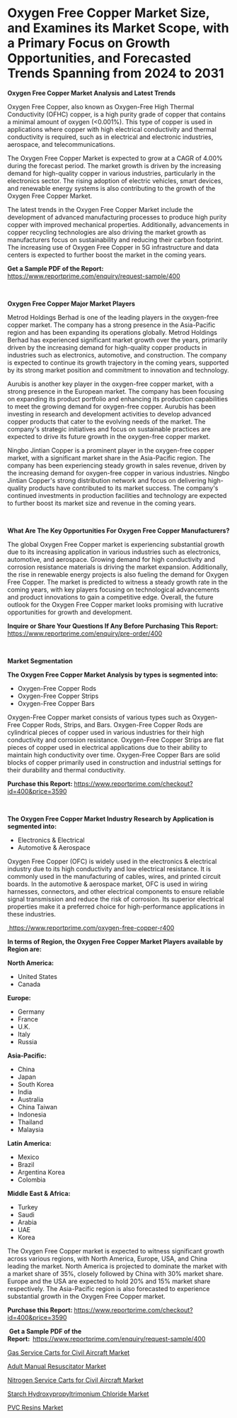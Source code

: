 <p><h1>Oxygen Free Copper Market Size, and Examines its Market Scope, with a Primary Focus on Growth Opportunities, and Forecasted Trends Spanning from 2024 to 2031</h1></p><p><strong>Oxygen Free Copper Market Analysis and Latest Trends</strong></p>
<p><p>Oxygen Free Copper, also known as Oxygen-Free High Thermal Conductivity (OFHC) copper, is a high purity grade of copper that contains a minimal amount of oxygen (<0.001%). This type of copper is used in applications where copper with high electrical conductivity and thermal conductivity is required, such as in electrical and electronic industries, aerospace, and telecommunications.</p><p>The Oxygen Free Copper Market is expected to grow at a CAGR of 4.00% during the forecast period. The market growth is driven by the increasing demand for high-quality copper in various industries, particularly in the electronics sector. The rising adoption of electric vehicles, smart devices, and renewable energy systems is also contributing to the growth of the Oxygen Free Copper Market.</p><p>The latest trends in the Oxygen Free Copper Market include the development of advanced manufacturing processes to produce high purity copper with improved mechanical properties. Additionally, advancements in copper recycling technologies are also driving the market growth as manufacturers focus on sustainability and reducing their carbon footprint. The increasing use of Oxygen Free Copper in 5G infrastructure and data centers is expected to further boost the market in the coming years.</p></p>
<p><strong>Get a Sample PDF of the Report:&nbsp;</strong> <a href="https://www.reportprime.com/enquiry/request-sample/400">https://www.reportprime.com/enquiry/request-sample/400</a></p>
<p>&nbsp;</p>
<p><strong>Oxygen Free Copper Major Market Players</strong></p>
<p><p>Metrod Holdings Berhad is one of the leading players in the oxygen-free copper market. The company has a strong presence in the Asia-Pacific region and has been expanding its operations globally. Metrod Holdings Berhad has experienced significant market growth over the years, primarily driven by the increasing demand for high-quality copper products in industries such as electronics, automotive, and construction. The company is expected to continue its growth trajectory in the coming years, supported by its strong market position and commitment to innovation and technology.</p><p>Aurubis is another key player in the oxygen-free copper market, with a strong presence in the European market. The company has been focusing on expanding its product portfolio and enhancing its production capabilities to meet the growing demand for oxygen-free copper. Aurubis has been investing in research and development activities to develop advanced copper products that cater to the evolving needs of the market. The company's strategic initiatives and focus on sustainable practices are expected to drive its future growth in the oxygen-free copper market.</p><p>Ningbo Jintian Copper is a prominent player in the oxygen-free copper market, with a significant market share in the Asia-Pacific region. The company has been experiencing steady growth in sales revenue, driven by the increasing demand for oxygen-free copper in various industries. Ningbo Jintian Copper's strong distribution network and focus on delivering high-quality products have contributed to its market success. The company's continued investments in production facilities and technology are expected to further boost its market size and revenue in the coming years.</p></p>
<p>&nbsp;</p>
<p><strong>What Are The Key Opportunities For Oxygen Free Copper Manufacturers?</strong></p>
<p><p>The global Oxygen Free Copper market is experiencing substantial growth due to its increasing application in various industries such as electronics, automotive, and aerospace. Growing demand for high conductivity and corrosion resistance materials is driving the market expansion. Additionally, the rise in renewable energy projects is also fueling the demand for Oxygen Free Copper. The market is predicted to witness a steady growth rate in the coming years, with key players focusing on technological advancements and product innovations to gain a competitive edge. Overall, the future outlook for the Oxygen Free Copper market looks promising with lucrative opportunities for growth and development.</p></p>
<p><strong>Inquire or Share Your Questions If Any Before Purchasing This Report:</strong> <a href="https://www.reportprime.com/enquiry/pre-order/400">https://www.reportprime.com/enquiry/pre-order/400</a></p>
<p>&nbsp;</p>
<p><strong>Market Segmentation</strong></p>
<p><strong>The Oxygen Free Copper Market Analysis by types is segmented into:</strong></p>
<p><ul><li>Oxygen-Free Copper Rods</li><li>Oxygen-Free Copper Strips</li><li>Oxygen-Free Copper Bars</li></ul></p>
<p><p>Oxygen-Free Copper market consists of various types such as Oxygen-Free Copper Rods, Strips, and Bars. Oxygen-Free Copper Rods are cylindrical pieces of copper used in various industries for their high conductivity and corrosion resistance. Oxygen-Free Copper Strips are flat pieces of copper used in electrical applications due to their ability to maintain high conductivity over time. Oxygen-Free Copper Bars are solid blocks of copper primarily used in construction and industrial settings for their durability and thermal conductivity.</p></p>
<p><strong>Purchase this Report:&nbsp;</strong><a href="https://www.reportprime.com/checkout?id=400&price=3590">https://www.reportprime.com/checkout?id=400&price=3590</a></p>
<p>&nbsp;</p>
<p><strong>The Oxygen Free Copper Market Industry Research by Application is segmented into:</strong></p>
<p><ul><li>Electronics & Electrical</li><li>Automotive & Aerospace</li></ul></p>
<p><p>Oxygen Free Copper (OFC) is widely used in the electronics & electrical industry due to its high conductivity and low electrical resistance. It is commonly used in the manufacturing of cables, wires, and printed circuit boards. In the automotive & aerospace market, OFC is used in wiring harnesses, connectors, and other electrical components to ensure reliable signal transmission and reduce the risk of corrosion. Its superior electrical properties make it a preferred choice for high-performance applications in these industries.</p></p>
<p><a href="https://www.reportprime.com/oxygen-free-copper-r400">&nbsp;https://www.reportprime.com/oxygen-free-copper-r400</a></p>
<p><strong>In terms of Region, the Oxygen Free Copper Market Players available by Region are:</strong></p>
<p>
    <p> <strong> North America: </strong>
        <ul>
            <li>United States</li>
            <li>Canada</li>
        </ul>
        </p> 
    <p> <strong> Europe: </strong>
        <ul>
            <li>Germany</li>
            <li>France</li>
            <li>U.K.</li>
            <li>Italy</li>
            <li>Russia</li>
        </ul>
        </p> 
    <p> <strong> Asia-Pacific: </strong>
        <ul>
            <li>China</li>
            <li>Japan</li>
            <li>South Korea</li>
            <li>India</li>
            <li>Australia</li>
            <li>China Taiwan</li>
            <li>Indonesia</li>
            <li>Thailand</li>
            <li>Malaysia</li>
        </ul>
        </p> 
    <p> <strong> Latin America: </strong>
        <ul>
            <li>Mexico</li>
            <li>Brazil</li>
            <li>Argentina Korea</li>
            <li>Colombia</li>
        </ul>
        </p> 
    <p> <strong> Middle East & Africa: </strong>
        <ul>
            <li>Turkey</li>
            <li>Saudi</li>
            <li>Arabia</li>
            <li>UAE</li>
            <li>Korea</li>
        </ul>
    </p>
    </p>
<p><p>The Oxygen Free Copper market is expected to witness significant growth across various regions, with North America, Europe, USA, and China leading the market. North America is projected to dominate the market with a market share of 35%, closely followed by China with 30% market share. Europe and the USA are expected to hold 20% and 15% market share respectively. The Asia-Pacific region is also forecasted to experience substantial growth in the Oxygen Free Copper market.</p></p>
<p><strong>Purchase this Report: </strong><a href="https://www.reportprime.com/checkout?id=400&price=3590">https://www.reportprime.com/checkout?id=400&price=3590</a></p>
<p>&nbsp;<strong>Get a Sample PDF of the Report:&nbsp;&nbsp;</strong><a href="https://www.reportprime.com/enquiry/request-sample/400">https://www.reportprime.com/enquiry/request-sample/400</a></p>
<p><strong></strong></p>
<p><p><a href="https://issuu.com/reportprime-2/docs/gas-service-carts-for-civil-aircraf_dbaee678fb8798">Gas Service Carts for Civil Aircraft Market</a></p><p><a href="https://medium.com/@cathymaggio_46644/adult-manual-resuscitator-market-report-by-product-type-silicone-pvc-rubber-end-use-intensive-f9611a63b96d">Adult Manual Resuscitator Market</a></p><p><a href="https://issuu.com/reportprime-2/docs/nitrogen-service-carts-for-civil-ai_3d7916ae973ef0">Nitrogen Service Carts for Civil Aircraft Market</a></p><p><a href="https://github.com/provorikovar/Market-Research-Report-List-6/blob/main/starch-hydroxypropyltrimonium-chloride-market.md">Starch Hydroxypropyltrimonium Chloride Market</a></p><p><a href="https://github.com/angelajermaine/Market-Research-Report-List-4/blob/main/pvc-resins-market.md">PVC Resins Market</a></p></p>